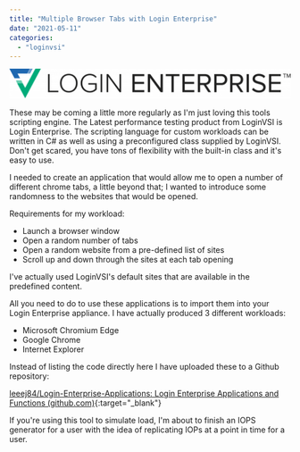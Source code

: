 ```yaml
---
title: "Multiple Browser Tabs with Login Enterprise"
date: "2021-05-11"
categories: 
  - "loginvsi"
---
```


![](images/Login-Enterprise-Logo-121719-1024x108.png)

These may be coming a little more regularly as I'm just loving this tools scripting engine. The Latest performance testing product from LoginVSI is Login Enterprise. The scripting language for custom workloads can be written in C# as well as using a preconfigured class supplied by LoginVSI. Don't get scared, you have tons of flexibility with the built-in class and it's easy to use.

I needed to create an application that would allow me to open a number of different chrome tabs, a little beyond that; I wanted to introduce some randomness to the websites that would be opened.

Requirements for my workload:

- Launch a browser window
- Open a random number of tabs
- Open a random website from a pre-defined list of sites
- Scroll up and down through the sites at each tab opening

I've actually used LoginVSI's default sites that are available in the predefined content.

All you need to do to use these applications is to import them into your Login Enterprise appliance. I have actually produced 3 different workloads:

- Microsoft Chromium Edge
- Google Chrome
- Internet Explorer

Instead of listing the code directly here I have uploaded these to a Github repository:

[leeej84/Login-Enterprise-Applications: Login Enterprise Applications and Functions (github.com)](https://github.com/leeej84/Login-Enterprise-Applications){:target="_blank"}

If you're using this tool to simulate load, I'm about to finish an IOPS generator for a user with the idea of replicating IOPs at a point in time for a user.
